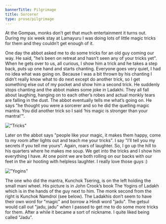 ```yaml
---
bannerTitle: Pilgrimage
title: Sorcerer
type: prose/pilgrimage
---
```



At the Gompas, monks don’t get that much entertainment it turns out.
During my six week stay at Lamayuru I was doing lots of little magic
tricks for them and they couldn’t get enough of it.

One day the abbot asked me to do some tricks for an old guy coming our way. He
said, "he’s been on retreat and hasn’t seen any of your tricks yet". When he
gets over to us, all curious, I show him a trick and he takes a step back, puts
up one hand and starts chanting. Everyone goes very quiet, I had no idea what
was going on. Because I was a bit thrown by his chanting I didn’t really know
what to do next except do another trick, so I get something else out of my
pocket and show him a second trick. He suddenly stops chanting and the abbot
makes some joke in Ladakhi. They all fall about laughing, hanging on to each
other’s robes and actual monkly tears are falling in the dust. The abbot
eventually tells me what’s going on. He says "he thought you were a sorcerer
and so he did the quelling magic mantra. You did another trick so I said ‘his
magic is stronger than your mantra!’". 

!["Tricks"](/images/pilg1/pilg34.jpg "Tricks")

Later on the abbot says "people like your magic, it makes them
happy, come to my room after lights out and teach me your tricks". I
say "I’ll tell you my secrets if you tell me yours". Again, roars of
laughter. So, I go up the hill to his quarters where he makes me
soup. We get into the tricks and I show him everything I have. At
one point we are both rolling on our backs with our feet in the air
hooting with helpless laughter. I really love those guys :)

!["Yogins"](/images/pilg1/pilg29.jpg "Yogins") 

The one who did the mantra, Kunchok Tsering, is on the
left holding the small mani wheel. His picture is in John Crook’s
book The Yogins of Ladakh which is in the hands of the guy next to
him. The monk second from the right is Kunchok Namdrol (see below).
The Ladakhis don’t seem to have their own word for "magic" and
borrow a Hindi word "jadu". The getsul would call out "jadu, jadu"
when I passed to get me to do some more tricks for them. After a
while it became a sort of nickname. I quite liked being called
"Jadu".
